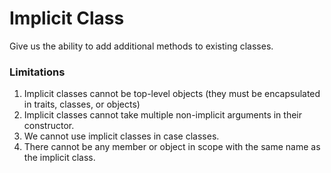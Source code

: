 # Implicit Class
Give us the ability to add additional methods to existing classes.

### Limitations
1. Implicit classes cannot be top-level objects (they must be encapsulated in traits, classes, or objects)
2. Implicit classes cannot take multiple non-implicit arguments in their constructor.
3. We cannot use implicit classes in case classes.
4. There cannot be any member or object in scope with the same name as the implicit class.
